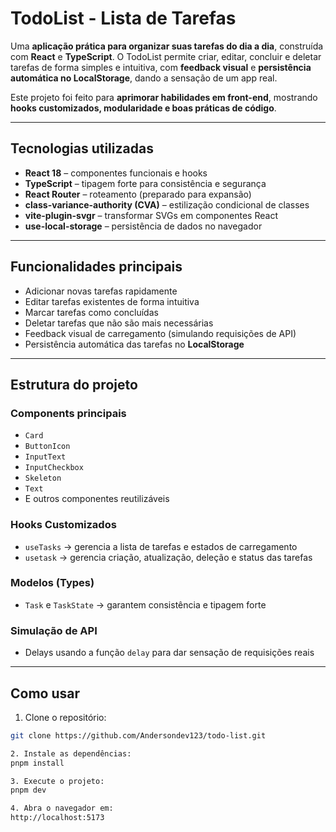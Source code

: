 # TodoList - Lista de Tarefas

Uma **aplicação prática para organizar suas tarefas do dia a dia**, construída com **React** e **TypeScript**. O TodoList permite criar, editar, concluir e deletar tarefas de forma simples e intuitiva, com **feedback visual** e **persistência automática no LocalStorage**, dando a sensação de um app real.  

Este projeto foi feito para **aprimorar habilidades em front-end**, mostrando **hooks customizados, modularidade e boas práticas de código**.

---

## Tecnologias utilizadas

- **React 18** – componentes funcionais e hooks  
- **TypeScript** – tipagem forte para consistência e segurança  
- **React Router** – roteamento (preparado para expansão)  
- **class-variance-authority (CVA)** – estilização condicional de classes  
- **vite-plugin-svgr** – transformar SVGs em componentes React  
- **use-local-storage** – persistência de dados no navegador  

---

## Funcionalidades principais

- Adicionar novas tarefas rapidamente  
- Editar tarefas existentes de forma intuitiva  
- Marcar tarefas como concluídas  
- Deletar tarefas que não são mais necessárias  
- Feedback visual de carregamento (simulando requisições de API)  
- Persistência automática das tarefas no **LocalStorage**  

---

## Estrutura do projeto

### Components principais
- `Card`  
- `ButtonIcon`  
- `InputText`  
- `InputCheckbox`  
- `Skeleton`  
- `Text`  
- E outros componentes reutilizáveis  

### Hooks Customizados
- `useTasks` → gerencia a lista de tarefas e estados de carregamento  
- `usetask` → gerencia criação, atualização, deleção e status das tarefas  

### Modelos (Types)
- `Task` e `TaskState` → garantem consistência e tipagem forte  

### Simulação de API
- Delays usando a função `delay` para dar sensação de requisições reais  

---

## Como usar

1. Clone o repositório:  
```bash
git clone https://github.com/Andersondev123/todo-list.git

2. Instale as dependências:
pnpm install

3. Execute o projeto:
pnpm dev

4. Abra o navegador em:
http://localhost:5173


